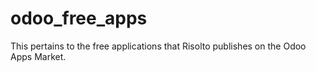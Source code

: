 # odoo_free_apps
This pertains to the free applications that Risolto publishes on the Odoo Apps Market.
